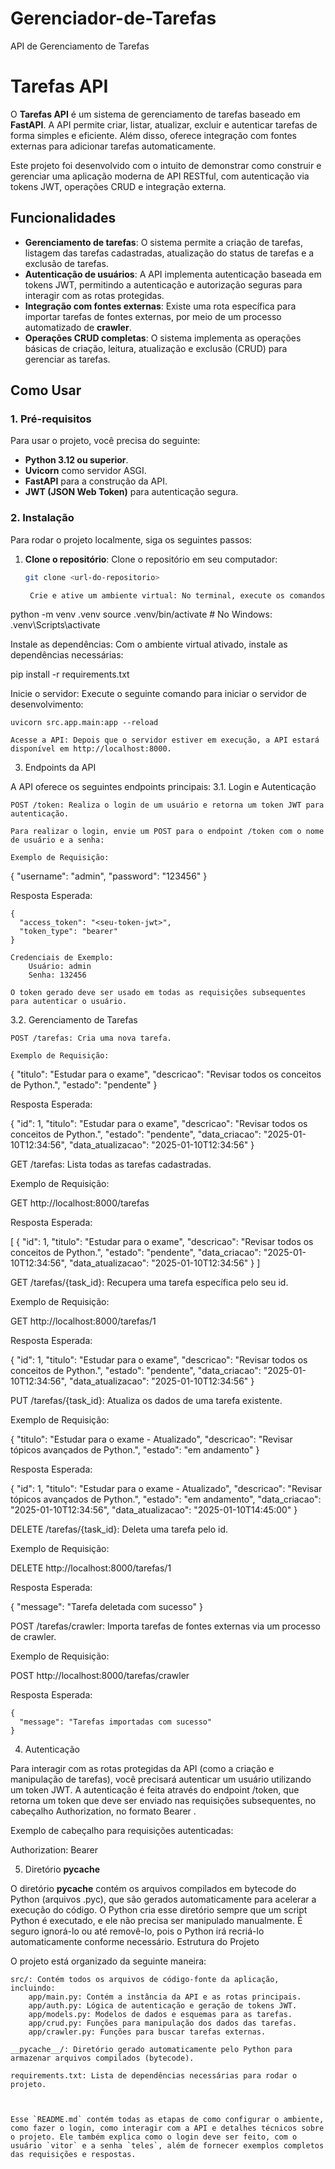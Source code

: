 # Gerenciador-de-Tarefas
API de Gerenciamento de Tarefas

# Tarefas API

O **Tarefas API** é um sistema de gerenciamento de tarefas baseado em **FastAPI**. A API permite criar, listar, atualizar, excluir e autenticar tarefas de forma simples e eficiente. Além disso, oferece integração com fontes externas para adicionar tarefas automaticamente.

Este projeto foi desenvolvido com o intuito de demonstrar como construir e gerenciar uma aplicação moderna de API RESTful, com autenticação via tokens JWT, operações CRUD e integração externa.

## Funcionalidades

- **Gerenciamento de tarefas**: O sistema permite a criação de tarefas, listagem das tarefas cadastradas, atualização do status de tarefas e a exclusão de tarefas.
- **Autenticação de usuários**: A API implementa autenticação baseada em tokens JWT, permitindo a autenticação e autorização seguras para interagir com as rotas protegidas.
- **Integração com fontes externas**: Existe uma rota específica para importar tarefas de fontes externas, por meio de um processo automatizado de **crawler**.
- **Operações CRUD completas**: O sistema implementa as operações básicas de criação, leitura, atualização e exclusão (CRUD) para gerenciar as tarefas.

## Como Usar

### 1. Pré-requisitos

Para usar o projeto, você precisa do seguinte:

- **Python 3.12 ou superior**.
- **Uvicorn** como servidor ASGI.
- **FastAPI** para a construção da API.
- **JWT (JSON Web Token)** para autenticação segura.

### 2. Instalação

Para rodar o projeto localmente, siga os seguintes passos:

1. **Clone o repositório**:
   Clone o repositório em seu computador:
   ```bash
   git clone <url-do-repositorio>

    Crie e ative um ambiente virtual: No terminal, execute os comandos:

python -m venv .venv
source .venv/bin/activate  # No Windows: .venv\Scripts\activate

Instale as dependências: Com o ambiente virtual ativado, instale as dependências necessárias:

pip install -r requirements.txt

Inicie o servidor: Execute o seguinte comando para iniciar o servidor de desenvolvimento:

    uvicorn src.app.main:app --reload

    Acesse a API: Depois que o servidor estiver em execução, a API estará disponível em http://localhost:8000.

3. Endpoints da API

A API oferece os seguintes endpoints principais:
3.1. Login e Autenticação

    POST /token: Realiza o login de um usuário e retorna um token JWT para autenticação.

    Para realizar o login, envie um POST para o endpoint /token com o nome de usuário e a senha:

    Exemplo de Requisição:

{
  "username": "admin",
  "password": "123456"
}

Resposta Esperada:

    {
      "access_token": "<seu-token-jwt>",
      "token_type": "bearer"
    }

    Credenciais de Exemplo:
        Usuário: admin
        Senha: 132456

    O token gerado deve ser usado em todas as requisições subsequentes para autenticar o usuário.

3.2. Gerenciamento de Tarefas

    POST /tarefas: Cria uma nova tarefa.

    Exemplo de Requisição:

{
  "titulo": "Estudar para o exame",
  "descricao": "Revisar todos os conceitos de Python.",
  "estado": "pendente"
}

Resposta Esperada:

{
  "id": 1,
  "titulo": "Estudar para o exame",
  "descricao": "Revisar todos os conceitos de Python.",
  "estado": "pendente",
  "data_criacao": "2025-01-10T12:34:56",
  "data_atualizacao": "2025-01-10T12:34:56"
}

GET /tarefas: Lista todas as tarefas cadastradas.

Exemplo de Requisição:

GET http://localhost:8000/tarefas

Resposta Esperada:

[
  {
    "id": 1,
    "titulo": "Estudar para o exame",
    "descricao": "Revisar todos os conceitos de Python.",
    "estado": "pendente",
    "data_criacao": "2025-01-10T12:34:56",
    "data_atualizacao": "2025-01-10T12:34:56"
  }
]

GET /tarefas/{task_id}: Recupera uma tarefa específica pelo seu id.

Exemplo de Requisição:

GET http://localhost:8000/tarefas/1

Resposta Esperada:

{
  "id": 1,
  "titulo": "Estudar para o exame",
  "descricao": "Revisar todos os conceitos de Python.",
  "estado": "pendente",
  "data_criacao": "2025-01-10T12:34:56",
  "data_atualizacao": "2025-01-10T12:34:56"
}

PUT /tarefas/{task_id}: Atualiza os dados de uma tarefa existente.

Exemplo de Requisição:

{
  "titulo": "Estudar para o exame - Atualizado",
  "descricao": "Revisar tópicos avançados de Python.",
  "estado": "em andamento"
}

Resposta Esperada:

{
  "id": 1,
  "titulo": "Estudar para o exame - Atualizado",
  "descricao": "Revisar tópicos avançados de Python.",
  "estado": "em andamento",
  "data_criacao": "2025-01-10T12:34:56",
  "data_atualizacao": "2025-01-10T14:45:00"
}

DELETE /tarefas/{task_id}: Deleta uma tarefa pelo id.

Exemplo de Requisição:

DELETE http://localhost:8000/tarefas/1

Resposta Esperada:

{
  "message": "Tarefa deletada com sucesso"
}

POST /tarefas/crawler: Importa tarefas de fontes externas via um processo de crawler.

Exemplo de Requisição:

POST http://localhost:8000/tarefas/crawler

Resposta Esperada:

    {
      "message": "Tarefas importadas com sucesso"
    }

4. Autenticação

Para interagir com as rotas protegidas da API (como a criação e manipulação de tarefas), você precisará autenticar um usuário utilizando um token JWT. A autenticação é feita através do endpoint /token, que retorna um token que deve ser enviado nas requisições subsequentes, no cabeçalho Authorization, no formato Bearer <token>.

Exemplo de cabeçalho para requisições autenticadas:

Authorization: Bearer <seu-token-jwt>

5. Diretório __pycache__

O diretório __pycache__ contém os arquivos compilados em bytecode do Python (arquivos .pyc), que são gerados automaticamente para acelerar a execução do código. O Python cria esse diretório sempre que um script Python é executado, e ele não precisa ser manipulado manualmente. É seguro ignorá-lo ou até removê-lo, pois o Python irá recriá-lo automaticamente conforme necessário.
Estrutura do Projeto

O projeto está organizado da seguinte maneira:

    src/: Contém todos os arquivos de código-fonte da aplicação, incluindo:
        app/main.py: Contém a instância da API e as rotas principais.
        app/auth.py: Lógica de autenticação e geração de tokens JWT.
        app/models.py: Modelos de dados e esquemas para as tarefas.
        app/crud.py: Funções para manipulação dos dados das tarefas.
        app/crawler.py: Funções para buscar tarefas externas.

    __pycache__/: Diretório gerado automaticamente pelo Python para armazenar arquivos compilados (bytecode).

    requirements.txt: Lista de dependências necessárias para rodar o projeto.



    Esse `README.md` contém todas as etapas de como configurar o ambiente, como fazer o login, como interagir com a API e detalhes técnicos sobre o projeto. Ele também explica como o login deve ser feito, com o usuário `vitor` e a senha `teles`, além de fornecer exemplos completos das requisições e respostas.
